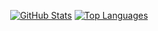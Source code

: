 <div align=center>

[![GitHub Stats](https://github-readme-stats.vercel.app/api?username=aidlran&show_icons=true&include_all_commits=true&custom_title=Aidan's%20GitHub%20Stats&card_width=0&line_height=24&theme=radical&hide_border=true)](https://github.com/aidlran)
[![Top Languages](https://github-readme-stats.vercel.app/api/top-langs?username=aidlran&hide=markdown,xml&langs_count=8&layout=compact&theme=radical&hide_border=true)](https://github.com/aidlran?tab=repositories)

</div>
